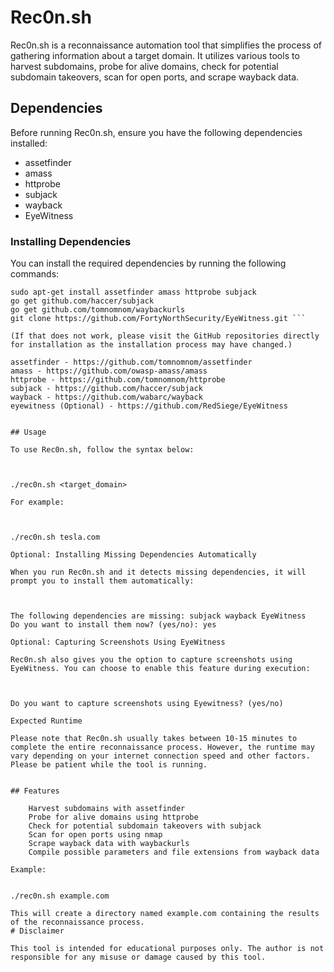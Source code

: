 # Rec0n.sh

Rec0n.sh is a reconnaissance automation tool that simplifies the process of gathering information about a target domain. It utilizes various tools to harvest subdomains, probe for alive domains, check for potential subdomain takeovers, scan for open ports, and scrape wayback data.

## Dependencies

Before running Rec0n.sh, ensure you have the following dependencies installed:

- assetfinder
- amass
- httprobe
- subjack
- wayback
- EyeWitness

### Installing Dependencies

You can install the required dependencies by running the following commands:

``` sudo apt-get update
sudo apt-get install assetfinder amass httprobe subjack
go get github.com/haccer/subjack
go get github.com/tomnomnom/waybackurls
git clone https://github.com/FortyNorthSecurity/EyeWitness.git ```

(If that does not work, please visit the GitHub repositories directly for installation as the installation process may have changed.)

assetfinder - https://github.com/tomnomnom/assetfinder
amass - https://github.com/owasp-amass/amass
httprobe - https://github.com/tomnomnom/httprobe
subjack - https://github.com/haccer/subjack
wayback - https://github.com/wabarc/wayback
eyewitness (Optional) - https://github.com/RedSiege/EyeWitness


## Usage

To use Rec0n.sh, follow the syntax below:



./rec0n.sh <target_domain>

For example:



./rec0n.sh tesla.com

Optional: Installing Missing Dependencies Automatically

When you run Rec0n.sh and it detects missing dependencies, it will prompt you to install them automatically:



The following dependencies are missing: subjack wayback EyeWitness
Do you want to install them now? (yes/no): yes

Optional: Capturing Screenshots Using EyeWitness

Rec0n.sh also gives you the option to capture screenshots using EyeWitness. You can choose to enable this feature during execution:



Do you want to capture screenshots using Eyewitness? (yes/no)

Expected Runtime

Please note that Rec0n.sh usually takes between 10-15 minutes to complete the entire reconnaissance process. However, the runtime may vary depending on your internet connection speed and other factors. Please be patient while the tool is running.


## Features

    Harvest subdomains with assetfinder
    Probe for alive domains using httprobe
    Check for potential subdomain takeovers with subjack
    Scan for open ports using nmap
    Scrape wayback data with waybackurls
    Compile possible parameters and file extensions from wayback data

Example:


./rec0n.sh example.com

This will create a directory named example.com containing the results of the reconnaissance process.
# Disclaimer

This tool is intended for educational purposes only. The author is not responsible for any misuse or damage caused by this tool.
